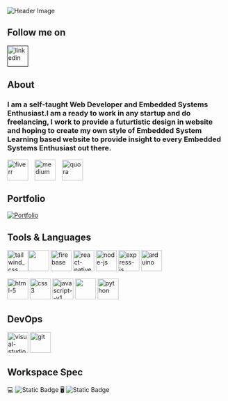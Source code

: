 ![Header Image](https://i.ibb.co/LxXBVF5/Github-Header-ezgif-com-crop.gif)

## Follow me on

<a href=""><img width="48" height="48" src="https://img.icons8.com/fluency/48/linkedin.png" alt="linkedin"/></a>

## About

<h3>I am a self-taught Web Developer and Embedded Systems Enthusiast.I am a ready to work in any startup and do freelancing, I work to provide a futurtistic design in website and hoping to create my own style of Embedded System Learning based website to provide insight to every Embedded Systems Enthusiast out there.</h3>

<div style="display: flex; gap: 15px; align-items: center;">
  <a href="https://www.fiverr.com/vicky7701" target="_blank">
    <img width="48" height="48" src="https://img.icons8.com/ios-filled/48/4CAF50/fiverr--v2.png" alt="fiverr" />
  </a>
  <a href="https://medium.com/@vigneshb-7701" target="_blank">
    <img width="48" height="48" src="https://img.icons8.com/ios-filled/48/medium-logo.png" alt="medium" />
  </a>
  <a href="https://www.quora.com/profile/Vignesh-B-359" target="_blank">
    <img width="48" height="48" src="https://img.icons8.com/color/48/quora.png" alt="quora" />
  </a>
</div>



## Portfolio

<a href="https://vigneshb.vercel.app" target="_blank">
  <img src="https://i.ibb.co/HFQk7yn/Portfolio.gif" alt="Portfolio" />
</a>
 

## Tools & Languages

<img width="48" height="48" src="https://img.icons8.com/color/48/tailwind_css.png" alt="tailwind_css"/><img height= "48" src="https://www.cdnlogo.com/logos/m/30/mongodb-icon.svg"> <img width="48" height="48" src="https://img.icons8.com/color/48/firebase.png" alt="firebase"/> <img width="48" height="48" src="https://img.icons8.com/color/48/react-native.png" alt="react-native"/>  <img width="48" height="48" src="https://img.icons8.com/fluency/48/node-js.png" alt="node-js"/> <img width="48" height="48" src="https://img.icons8.com/fluency/48/000000/express-js.png" alt="express-js"/> <img width="48" height="48" src="https://img.icons8.com/color/48/arduino.png" alt="arduino"/> 


<img width="48" height="48" src="https://img.icons8.com/color/48/html-5.png" alt="html-5"/> <img width="48" height="48" src="https://img.icons8.com/fluency/48/css3.png" alt="css3"/> <img width="48" height="48" src="https://img.icons8.com/color/48/javascript--v1.png" alt="javascript--v1"/> <img height="48" width="48" src="https://cdn.jsdelivr.net/gh/devicons/devicon/icons/cplusplus/cplusplus-original.svg" /> <img width="48" height="48" src="https://img.icons8.com/color/48/python.png" alt="python"/>
          

## DevOps

<img width="48" height="48" src="https://img.icons8.com/fluency/48/visual-studio-code-2019.png" alt="visual-studio-code-2019"/> <img width="48" height="48" src="https://img.icons8.com/color/48/git.png" alt="git"/>


## Workspace Spec
 
💻 ![Static Badge](https://img.shields.io/badge/AMD-A4%204350B-red)    🖥️ ![Static Badge](https://img.shields.io/badge/AMD-Ryzen%205%205600G-blue)






